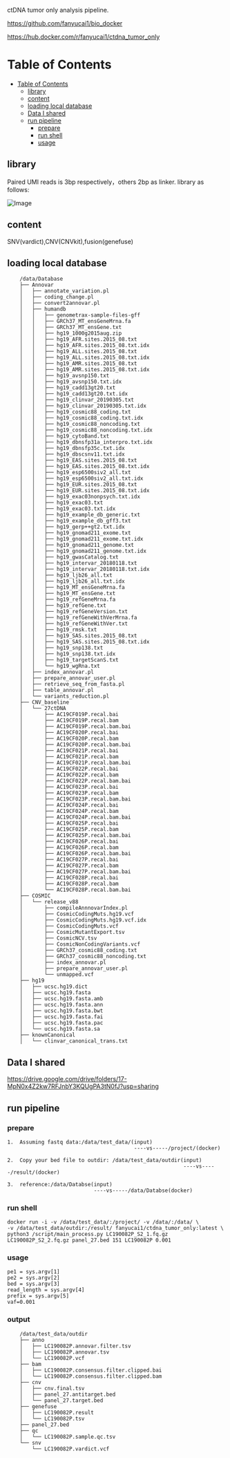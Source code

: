 
ctDNA tumor only analysis pipeline.

https://github.com/fanyucai1/bio_docker

https://hub.docker.com/r/fanyucai1/ctdna_tumor_only

Table of Contents
=================

* [Table of Contents](#table-of-contents)
  * [library](#library)
  * [content](#content)
  * [loading local database](#loading-local-database)
  * [Data I shared](#data-i-shared)
  * [run pipeline](#run-pipeline)
    * [prepare](#prepare)
    * [run shell](#run-shell)
    * [usage](#usage)

## library
Paired UMI reads is 3bp respectively，others 2bp as linker. 
library as follows:

![Image](library.png)

## content
SNV(vardict),CNV(CNVkit),fusion(genefuse)

## loading local database

        /data/Database
        ├── Annovar
        │   ├── annotate_variation.pl
        │   ├── coding_change.pl
        │   ├── convert2annovar.pl
        │   ├── humandb
        │   │   ├── genometrax-sample-files-gff
        │   │   ├── GRCh37_MT_ensGeneMrna.fa
        │   │   ├── GRCh37_MT_ensGene.txt
        │   │   ├── hg19_1000g2015aug.zip
        │   │   ├── hg19_AFR.sites.2015_08.txt
        │   │   ├── hg19_AFR.sites.2015_08.txt.idx
        │   │   ├── hg19_ALL.sites.2015_08.txt
        │   │   ├── hg19_ALL.sites.2015_08.txt.idx
        │   │   ├── hg19_AMR.sites.2015_08.txt
        │   │   ├── hg19_AMR.sites.2015_08.txt.idx
        │   │   ├── hg19_avsnp150.txt
        │   │   ├── hg19_avsnp150.txt.idx
        │   │   ├── hg19_cadd13gt20.txt
        │   │   ├── hg19_cadd13gt20.txt.idx
        │   │   ├── hg19_clinvar_20190305.txt
        │   │   ├── hg19_clinvar_20190305.txt.idx
        │   │   ├── hg19_cosmic88_coding.txt
        │   │   ├── hg19_cosmic88_coding.txt.idx
        │   │   ├── hg19_cosmic88_noncoding.txt
        │   │   ├── hg19_cosmic88_noncoding.txt.idx
        │   │   ├── hg19_cytoBand.txt
        │   │   ├── hg19_dbnsfp31a_interpro.txt.idx
        │   │   ├── hg19_dbnsfp35c.txt.idx
        │   │   ├── hg19_dbscsnv11.txt.idx
        │   │   ├── hg19_EAS.sites.2015_08.txt
        │   │   ├── hg19_EAS.sites.2015_08.txt.idx
        │   │   ├── hg19_esp6500siv2_all.txt
        │   │   ├── hg19_esp6500siv2_all.txt.idx
        │   │   ├── hg19_EUR.sites.2015_08.txt
        │   │   ├── hg19_EUR.sites.2015_08.txt.idx
        │   │   ├── hg19_exac03nonpsych.txt.idx
        │   │   ├── hg19_exac03.txt
        │   │   ├── hg19_exac03.txt.idx
        │   │   ├── hg19_example_db_generic.txt
        │   │   ├── hg19_example_db_gff3.txt
        │   │   ├── hg19_gerp++gt2.txt.idx
        │   │   ├── hg19_gnomad211_exome.txt
        │   │   ├── hg19_gnomad211_exome.txt.idx
        │   │   ├── hg19_gnomad211_genome.txt
        │   │   ├── hg19_gnomad211_genome.txt.idx
        │   │   ├── hg19_gwasCatalog.txt
        │   │   ├── hg19_intervar_20180118.txt
        │   │   ├── hg19_intervar_20180118.txt.idx
        │   │   ├── hg19_ljb26_all.txt
        │   │   ├── hg19_ljb26_all.txt.idx
        │   │   ├── hg19_MT_ensGeneMrna.fa
        │   │   ├── hg19_MT_ensGene.txt
        │   │   ├── hg19_refGeneMrna.fa
        │   │   ├── hg19_refGene.txt
        │   │   ├── hg19_refGeneVersion.txt
        │   │   ├── hg19_refGeneWithVerMrna.fa
        │   │   ├── hg19_refGeneWithVer.txt
        │   │   ├── hg19_rmsk.txt
        │   │   ├── hg19_SAS.sites.2015_08.txt
        │   │   ├── hg19_SAS.sites.2015_08.txt.idx
        │   │   ├── hg19_snp138.txt
        │   │   ├── hg19_snp138.txt.idx
        │   │   ├── hg19_targetScanS.txt
        │   │   └── hg19_wgRna.txt
        │   ├── index_annovar.pl
        │   ├── prepare_annovar_user.pl
        │   ├── retrieve_seq_from_fasta.pl
        │   ├── table_annovar.pl
        │   └── variants_reduction.pl
        ├── CNV_baseline
        │   └── 27ctDNA
        │       ├── AC19CF019P.recal.bai
        │       ├── AC19CF019P.recal.bam
        │       ├── AC19CF019P.recal.bam.bai
        │       ├── AC19CF020P.recal.bai
        │       ├── AC19CF020P.recal.bam
        │       ├── AC19CF020P.recal.bam.bai
        │       ├── AC19CF021P.recal.bai
        │       ├── AC19CF021P.recal.bam
        │       ├── AC19CF021P.recal.bam.bai
        │       ├── AC19CF022P.recal.bai
        │       ├── AC19CF022P.recal.bam
        │       ├── AC19CF022P.recal.bam.bai
        │       ├── AC19CF023P.recal.bai
        │       ├── AC19CF023P.recal.bam
        │       ├── AC19CF023P.recal.bam.bai
        │       ├── AC19CF024P.recal.bai
        │       ├── AC19CF024P.recal.bam
        │       ├── AC19CF024P.recal.bam.bai
        │       ├── AC19CF025P.recal.bai
        │       ├── AC19CF025P.recal.bam
        │       ├── AC19CF025P.recal.bam.bai
        │       ├── AC19CF026P.recal.bai
        │       ├── AC19CF026P.recal.bam
        │       ├── AC19CF026P.recal.bam.bai
        │       ├── AC19CF027P.recal.bai
        │       ├── AC19CF027P.recal.bam
        │       ├── AC19CF027P.recal.bam.bai
        │       ├── AC19CF028P.recal.bai
        │       ├── AC19CF028P.recal.bam
        │       └── AC19CF028P.recal.bam.bai
        ├── COSMIC
        │   └── release_v88
        │       ├── compileAnnnovarIndex.pl
        │       ├── CosmicCodingMuts.hg19.vcf
        │       ├── CosmicCodingMuts.hg19.vcf.idx
        │       ├── CosmicCodingMuts.vcf
        │       ├── CosmicMutantExport.tsv
        │       ├── CosmicNCV.tsv
        │       ├── CosmicNonCodingVariants.vcf
        │       ├── GRCh37_cosmic88_coding.txt
        │       ├── GRCh37_cosmic88_noncoding.txt
        │       ├── index_annovar.pl
        │       ├── prepare_annovar_user.pl
        │       └── unmapped.vcf
        ├── hg19
        │   ├── ucsc.hg19.dict
        │   ├── ucsc.hg19.fasta
        │   ├── ucsc.hg19.fasta.amb
        │   ├── ucsc.hg19.fasta.ann
        │   ├── ucsc.hg19.fasta.bwt
        │   ├── ucsc.hg19.fasta.fai
        │   ├── ucsc.hg19.fasta.pac
        │   └── ucsc.hg19.fasta.sa
        ├── knownCanonical
        │   └── clinvar_canonical_trans.txt

## Data I shared
https://drive.google.com/drive/folders/17-MpN0x4Z2kw7RFJnbY3KQUgPA3tN0fJ?usp=sharing

##  run pipeline

### prepare

    1.  Assuming fastq data:/data/test_data/(input)
                                             ----vs-----/project/(docker)
    
    2.  Copy your bed file to outdir: /data/test_data/outdir(input)
                                                             ----vs-----/result/(docker)
    
    3.  reference:/data/Databse(input)
                                ----vs-----/data/Databse(docker)

### run shell

    docker run -i -v /data/test_data/:/project/ -v /data/:/data/ \
    -v /data/test_data/outdir:/result/ fanyucai1/ctdna_tumor_only:latest \
    python3 /script/main_process.py LC190082P_S2_1.fq.gz LC190082P_S2_2.fq.gz panel_27.bed 151 LC190082P 0.001
    
### usage

    pe1 = sys.argv[1]
    pe2 = sys.argv[2]
    bed = sys.argv[3]
    read_length = sys.argv[4]
    prefix = sys.argv[5]
    vaf=0.001

### output 

        /data/test_data/outdir
        ├── anno
        │   ├── LC190082P.annovar.filter.tsv
        │   ├── LC190082P.annovar.tsv
        │   └── LC190082P.vcf
        ├── bam
        │   ├── LC190082P.consensus.filter.clipped.bai
        │   └── LC190082P.consensus.filter.clipped.bam
        ├── cnv
        │   ├── cnv.final.tsv
        │   ├── panel_27.antitarget.bed
        │   └── panel_27.target.bed
        ├── genefuse
        │   ├── LC190082P.result
        │   └── LC190082P.tsv
        ├── panel_27.bed
        ├── qc
        │   └── LC190082P.sample.qc.tsv
        └── snv
            └── LC190082P.vardict.vcf